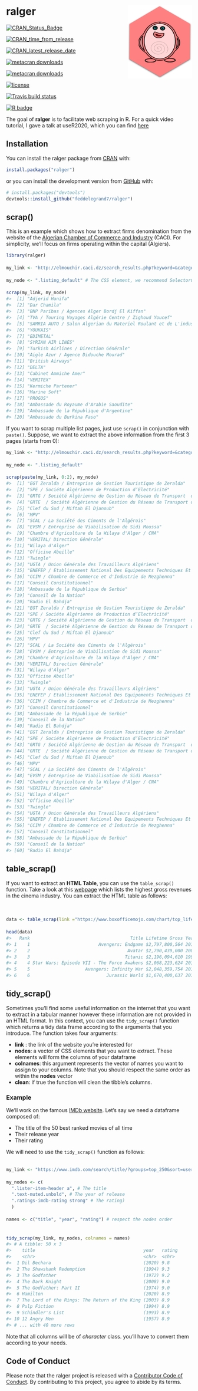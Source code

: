 
<!-- README.md is generated from README.Rmd. Please edit that file -->

# ralger <a><img src='man/figures/hex.png' align="right" height="200" /></a>

<!-- badges: start -->

[![CRAN\_Status\_Badge](https://www.r-pkg.org/badges/version/ralger)](https://cran.r-project.org/package=ralger)

[![CRAN\_time\_from\_release](https://www.r-pkg.org/badges/ago/ralger)](https://cran.r-project.org/package=ralger)

[![CRAN\_latest\_release\_date](https://www.r-pkg.org/badges/last-release/ralger)](https://cran.r-project.org/package=ralger)

[![metacran
downloads](https://cranlogs.r-pkg.org/badges/ralger)](https://cran.r-project.org/package=ralger)

[![metacran
downloads](https://cranlogs.r-pkg.org/badges/grand-total/ralger)](https://cran.r-project.org/package=ralger)

[![license](https://img.shields.io/github/license/mashape/apistatus.svg)](https://choosealicense.com/licenses/mit/)

[![Travis build
status](https://travis-ci.com/feddelegrand7/ralger.svg?branch=master)](https://travis-ci.com/feddelegrand7/ralger)

[![R
badge](https://img.shields.io/badge/Build%20with-♥%20and%20R-blue)](https://github.com/feddelegrand7/ralger)

<!-- badges: end -->

The goal of **ralger** is to facilitate web scraping in R. For a quick
video tutorial, I gave a talk at useR2020, which you can find
[here](https://www.youtube.com/watch?v=OHi6E8jegQg)

## Installation

You can install the ralger package from
[CRAN](https://cran.r-project.org/) with:

``` r
install.packages("ralger")
```

or you can install the development version from
[GitHub](https://github.com/) with:

``` r
# install.packages("devtools")
devtools::install_github("feddelegrand7/ralger")
```

## scrap()

This is an example which shows how to extract firms denomination from
the website of the [Algerian Chamber of Commerce and
Industry](http://elmouchir.caci.dz) (CACI). For simplicity, we’ll focus
on firms operating within the capital (Algiers).

``` r
library(ralger)

my_link <- "http://elmouchir.caci.dz/search_results.php?keyword=&category=&location=Alger&submit=Trouver"

my_node <- ".listing_default" # The CSS element, we recommend SelectorGadget

scrap(my_link, my_node)
#>  [1] "Adjerid Hanifa"                                                               
#>  [2] "Dar Chamila"                                                                  
#>  [3] "BNP Paribas / Agences Alger Bordj El Kiffan"                                  
#>  [4] "TVA / Touring Voyages Algérie Centre / Zighoud Youcef"                        
#>  [5] "SAMRIA AUTO / Salon Algerian du Materiel Roulant et de L'industrie Automobile"
#>  [6] "YOUKAIS"                                                                      
#>  [7] "EDIMETAL"                                                                     
#>  [8] "SYRIAN AIR LINES"                                                             
#>  [9] "Turkish Airlines / Direction Générale"                                        
#> [10] "Aigle Azur / Agence Didouche Mourad"                                          
#> [11] "British Airways"                                                              
#> [12] "DELTA"                                                                        
#> [13] "Cabinet Ammiche Amer"                                                         
#> [14] "VERITEX"                                                                      
#> [15] "Kermiche Partener"                                                            
#> [16] "Marine Soft"                                                                  
#> [17] "PROGOS"                                                                       
#> [18] "Ambassade du Royaume d'Arabie Saoudite"                                       
#> [19] "Ambassade de la République d'Argentine"                                       
#> [20] "Ambassade du Burkina Faso"
```

If you want to scrap multiple list pages, just use `scrap()` in
conjunction with `paste()`. Suppose, we want to extract the above
information from the first 3 pages (starts from 0):

``` r
my_link <- "http://elmouchir.caci.dz/search_results.php?keyword=&category=&location=Alger&submit=Trouver&page=" 

my_node <- ".listing_default"

scrap(paste(my_link, 0:2), my_node)
#>  [1] "EGT Zeralda / Entreprise de Gestion Touristique de Zeralda"                                                                    
#>  [2] "SPE / Sociéte Algérienne de Production d’Electricité"                                                                          
#>  [3] "GRTG / Société Algérienne de Gestion du Réseau de Transport  de Gaz"                                                           
#>  [4] "GRTE  / Société Algérienne de Gestion du Réseau de Transport de Electricité"                                                   
#>  [5] "Clef du Sud / Miftah El Djanoub"                                                                                               
#>  [6] "MPV"                                                                                                                           
#>  [7] "SCAL / La Société des Ciments de l'Algérois"                                                                                   
#>  [8] "EVSM / Entreprise de Viabilisation de Sidi Moussa"                                                                             
#>  [9] "Chambre d'Agriculture de la Wilaya d'Alger / CNA"                                                                              
#> [10] "VERITAL/ Direction Générale"                                                                                                   
#> [11] "Wilaya d'Alger"                                                                                                                
#> [12] "Officine Abeille"                                                                                                              
#> [13] "Twingle"                                                                                                                       
#> [14] "UGTA / Union Générale des Travailleurs Algériens"                                                                              
#> [15] "ENEFEP / Etablissement National Des Equipements Techniques Et Pédagogiques de la Formation et de L’enseignement Professionnels"
#> [16] "CCIM / Chambre de Commerce et d'Industrie de Mezghenna"                                                                        
#> [17] "Conseil Constitutionnel"                                                                                                       
#> [18] "Ambassade de la République de Serbie"                                                                                          
#> [19] "Conseil de la Nation"                                                                                                          
#> [20] "Radio El Bahdja"                                                                                                               
#> [21] "EGT Zeralda / Entreprise de Gestion Touristique de Zeralda"                                                                    
#> [22] "SPE / Sociéte Algérienne de Production d’Electricité"                                                                          
#> [23] "GRTG / Société Algérienne de Gestion du Réseau de Transport  de Gaz"                                                           
#> [24] "GRTE  / Société Algérienne de Gestion du Réseau de Transport de Electricité"                                                   
#> [25] "Clef du Sud / Miftah El Djanoub"                                                                                               
#> [26] "MPV"                                                                                                                           
#> [27] "SCAL / La Société des Ciments de l'Algérois"                                                                                   
#> [28] "EVSM / Entreprise de Viabilisation de Sidi Moussa"                                                                             
#> [29] "Chambre d'Agriculture de la Wilaya d'Alger / CNA"                                                                              
#> [30] "VERITAL/ Direction Générale"                                                                                                   
#> [31] "Wilaya d'Alger"                                                                                                                
#> [32] "Officine Abeille"                                                                                                              
#> [33] "Twingle"                                                                                                                       
#> [34] "UGTA / Union Générale des Travailleurs Algériens"                                                                              
#> [35] "ENEFEP / Etablissement National Des Equipements Techniques Et Pédagogiques de la Formation et de L’enseignement Professionnels"
#> [36] "CCIM / Chambre de Commerce et d'Industrie de Mezghenna"                                                                        
#> [37] "Conseil Constitutionnel"                                                                                                       
#> [38] "Ambassade de la République de Serbie"                                                                                          
#> [39] "Conseil de la Nation"                                                                                                          
#> [40] "Radio El Bahdja"                                                                                                               
#> [41] "EGT Zeralda / Entreprise de Gestion Touristique de Zeralda"                                                                    
#> [42] "SPE / Sociéte Algérienne de Production d’Electricité"                                                                          
#> [43] "GRTG / Société Algérienne de Gestion du Réseau de Transport  de Gaz"                                                           
#> [44] "GRTE  / Société Algérienne de Gestion du Réseau de Transport de Electricité"                                                   
#> [45] "Clef du Sud / Miftah El Djanoub"                                                                                               
#> [46] "MPV"                                                                                                                           
#> [47] "SCAL / La Société des Ciments de l'Algérois"                                                                                   
#> [48] "EVSM / Entreprise de Viabilisation de Sidi Moussa"                                                                             
#> [49] "Chambre d'Agriculture de la Wilaya d'Alger / CNA"                                                                              
#> [50] "VERITAL/ Direction Générale"                                                                                                   
#> [51] "Wilaya d'Alger"                                                                                                                
#> [52] "Officine Abeille"                                                                                                              
#> [53] "Twingle"                                                                                                                       
#> [54] "UGTA / Union Générale des Travailleurs Algériens"                                                                              
#> [55] "ENEFEP / Etablissement National Des Equipements Techniques Et Pédagogiques de la Formation et de L’enseignement Professionnels"
#> [56] "CCIM / Chambre de Commerce et d'Industrie de Mezghenna"                                                                        
#> [57] "Conseil Constitutionnel"                                                                                                       
#> [58] "Ambassade de la République de Serbie"                                                                                          
#> [59] "Conseil de la Nation"                                                                                                          
#> [60] "Radio El Bahdja"
```

## table\_scrap()

If you want to extract an **HTML Table**, you can use the
`table_scrap()` function. Take a look at this
[webpage](https://www.boxofficemojo.com/chart/top_lifetime_gross/?area=XWW)
which lists the highest gross revenues in the cinema industry. You can
extract the HTML table as follows:

``` r


data <- table_scrap(link ="https://www.boxofficemojo.com/chart/top_lifetime_gross/?area=XWW")

head(data)
#>   Rank                                      Title Lifetime Gross Year
#> 1    1                          Avengers: Endgame $2,797,800,564 2019
#> 2    2                                     Avatar $2,790,439,000 2009
#> 3    3                                    Titanic $2,196,094,610 1997
#> 4    4 Star Wars: Episode VII - The Force Awakens $2,068,223,624 2015
#> 5    5                     Avengers: Infinity War $2,048,359,754 2018
#> 6    6                             Jurassic World $1,670,400,637 2015
```

## tidy\_scrap()

Sometimes you’ll find some useful information on the internet that you
want to extract in a tabular manner however these information are not
provided in an HTML format. In this context, you can use the
`tidy_scrap()` function which returns a tidy data frame according to the
arguments that you introduce. The function takes four arguments:

  - **link** : the link of the website you’re interested for
  - **nodes**: a vector of CSS elements that you want to extract. These
    elements will form the columns of your dataframe
  - **colnames**: this argument represents the vector of names you want
    to assign to your columns. Note that you should respect the same
    order as within the **nodes** vector
  - **clean**: if true the function will clean the tibble’s columns.

### Example

We’ll work on the famous [IMDb website](https://www.imdb.com/). Let’s
say we need a dataframe composed of:

  - The title of the 50 best ranked movies of all time
  - Their release year
  - Their rating

We will need to use the `tidy_scrap()` function as follows:

``` r

my_link <- "https://www.imdb.com/search/title/?groups=top_250&sort=user_rating"

my_nodes <- c(
  ".lister-item-header a", # The title 
  ".text-muted.unbold", # The year of release 
  ".ratings-imdb-rating strong" # The rating)
  )

names <- c("title", "year", "rating") # respect the nodes order


tidy_scrap(my_link, my_nodes, colnames = names)
#> # A tibble: 50 x 3
#>    title                                         year   rating
#>    <chr>                                         <chr>  <chr> 
#>  1 Dil Bechara                                   (2020) 9.8   
#>  2 The Shawshank Redemption                      (1994) 9.3   
#>  3 The Godfather                                 (1972) 9.2   
#>  4 The Dark Knight                               (2008) 9.0   
#>  5 The Godfather: Part II                        (1974) 9.0   
#>  6 Hamilton                                      (2020) 8.9   
#>  7 The Lord of the Rings: The Return of the King (2003) 8.9   
#>  8 Pulp Fiction                                  (1994) 8.9   
#>  9 Schindler's List                              (1993) 8.9   
#> 10 12 Angry Men                                  (1957) 8.9   
#> # ... with 40 more rows
```

Note that all columns will be of *character* class. you’ll have to
convert them according to your needs.

## Code of Conduct

Please note that the ralger project is released with a [Contributor Code
of
Conduct](https://contributor-covenant.org/version/2/0/CODE_OF_CONDUCT.html).
By contributing to this project, you agree to abide by its terms.
